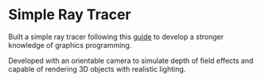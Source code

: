 # Simple Ray Tracer
Built a simple ray tracer following this [guide](https://raytracing.github.io/books/RayTracingInOneWeekend.html) to develop a stronger knowledge of graphics programming. 

Developed with an orientable camera to simulate depth of field effects and capable of rendering 3D objects with realistic lighting.
